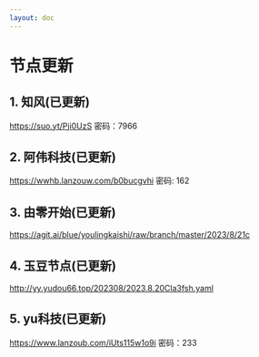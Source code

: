 ```yaml
---
layout: doc
---
```

# 节点更新

## 1. 知风(已更新)

https://suo.yt/Pji0UzS 密码：7966

## 2. 阿伟科技(已更新)

https://wwhb.lanzouw.com/b0bucgvhi 密码: 162

## 3. 由零开始(已更新)

https://agit.ai/blue/youlingkaishi/raw/branch/master/2023/8/21c

## 4. 玉豆节点(已更新)

http://yy.yudou66.top/202308/2023.8.20Cla3fsh.yaml

## 5. yu科技(已更新)

https://www.lanzoub.com/iUts115w1o9i 密码：233
